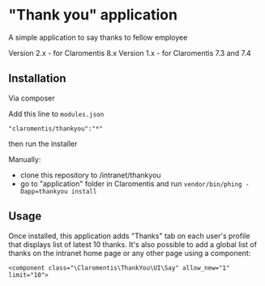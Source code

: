 # "Thank you" application

A simple application to say thanks to fellow employee

  Version 2.x - for Claromentis 8.x
  Version 1.x - for Claromentis 7.3 and 7.4


## Installation

Via composer

Add this line to `modules.json`

``"claromentis/thankyou":"*"``

then run the installer


Manually:
  * clone this repository to /intranet/thankyou
  * go to "application" folder in Claromentis and run ``vendor/bin/phing -Dapp=thankyou install``

## Usage

Once installed, this application adds "Thanks" tab on each user's profile that displays list of latest 10 thanks.
It's also possible to add a global list of thanks on the intranet home page or any other page using a component:

``<component class="\Claromentis\ThankYou\UI\Say" allow_new="1" limit="10">``

